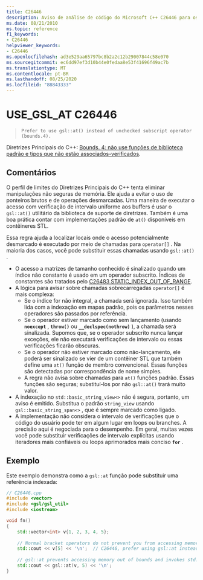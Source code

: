 ```yaml
---
title: C26446
description: Aviso de análise de código do Microsoft C++ C26446 para os limites de caso de Diretrizes Principais do C++. 4.
ms.date: 08/21/2010
ms.topic: reference
f1_keywords:
- C26446
helpviewer_keywords:
- C26446
ms.openlocfilehash: ad3e529aa65797bc8b2a2c12b29007844c58e070
ms.sourcegitcommit: ec6dd97ef3d10b44e0fedaa8e53f41696f49ac7b
ms.translationtype: MT
ms.contentlocale: pt-BR
ms.lasthandoff: 08/25/2020
ms.locfileid: "88843333"
---
```

# <a name="c26446-use_gsl_at"></a>USE_GSL_AT C26446

> `Prefer to use gsl::at() instead of unchecked subscript operator (bounds.4).`

Diretrizes Principais do C++: [Bounds. 4: não use funções de biblioteca padrão e tipos que não estão associados-verificados](https://github.com/isocpp/CppCoreGuidelines/blob/master/CppCoreGuidelines.md#probounds-bounds-safety-profile).

## <a name="remarks"></a>Comentários

O perfil de limites do Diretrizes Principais do C++ tenta eliminar manipulações não seguras de memória. Ele ajuda a evitar o uso de ponteiros brutos e de operações desmarcadas. Uma maneira de executar o acesso com verificação de intervalo uniforme aos buffers é usar o `gsl::at()` utilitário da biblioteca de suporte de diretrizes. Também é uma boa prática contar com implementações padrão de `at()` disponíveis em contêineres STL.

Essa regra ajuda a localizar locais onde o acesso potencialmente desmarcado é executado por meio de chamadas para `operator[]` . Na maioria dos casos, você pode substituir essas chamadas usando `gsl::at()` .

- O acesso a matrizes de tamanho conhecido é sinalizado quando um índice não constante é usado em um operador subscrito. Índices de constantes são tratados pelo [C26483 STATIC_INDEX_OUT_OF_RANGE](c26483.md).
- A lógica para avisar sobre chamadas sobrecarregadas `operator[]` é mais complexa:
  - Se o índice for não integral, a chamada será ignorada. Isso também lida com a indexação em mapas padrão, pois os parâmetros nesses operadores são passados por referência.
  - Se o operador estiver marcado como sem lançamento (usando **`noexcept`** , **`throw()`** ou **`__declspec(nothrow)`** ), a chamada será sinalizada. Supomos que, se o operador subscrito nunca lançar exceções, ele não executará verificações de intervalo ou essas verificações ficarão obscuras.
  - Se o operador não estiver marcado como não-lançamento, ele poderá ser sinalizado se vier de um contêiner STL que também define uma `at()` função de membro convencional. Essas funções são detectadas por correspondência de nome simples.
  - A regra não avisa sobre chamadas para `at()` funções padrão. Essas funções são seguras; substituí-los por não `gsl::at()` trará muito valor.
- A indexação no `std::basic_string_view<>` não é segura, portanto, um aviso é emitido. Substitua o padrão `string_view` usando `gsl::basic_string_span<>` , que é sempre marcado como ligado.
- A implementação não considera o intervalo de verificações que o código do usuário pode ter em algum lugar em loops ou branches. A precisão aqui é negociada para o desempenho. Em geral, muitas vezes você pode substituir verificações de intervalo explícitas usando iteradores mais confiáveis ou loops aprimorados mais conciso **`for`** .

## <a name="example"></a>Exemplo

Este exemplo demonstra como a `gsl::at` função pode substituir uma referência indexada:

```cpp
// C26446.cpp
#include <vector>
#include <gsl/gsl_util>
#include <iostream>

void fn()
{
    std::vector<int> v{1, 2, 3, 4, 5};
  
    // Normal bracket operators do not prevent you from accessing memory out of bounds.
    std::cout << v[5] << '\n';  // C26446, prefer using gsl::at instead of using operator[]. 
  
    // gsl::at prevents accessing memory out of bounds and invokes std::terminate on access.
    std::cout << gsl::at(v, 5) << '\n'; 
}
```
